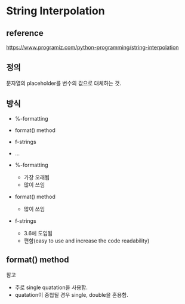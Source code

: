 # String Interpolation

## reference

https://www.programiz.com/python-programming/string-interpolation

## 정의

문자열의 placeholder를 변수의 값으로 대체하는 것.

## 방식

- %-formatting
- format() method
- f-strings
- ...

- %-formatting
  - 가장 오래됨
  - 많이 쓰임
- format() method
  - 많이 쓰임
- f-strings
  - 3.6에 도입됨
  - 편함(easy to use and increase the code readability)

## format() method

참고

- 주로 single quatation을 사용함.
- quatation이 중첩될 경우 single, double을 혼용함.
